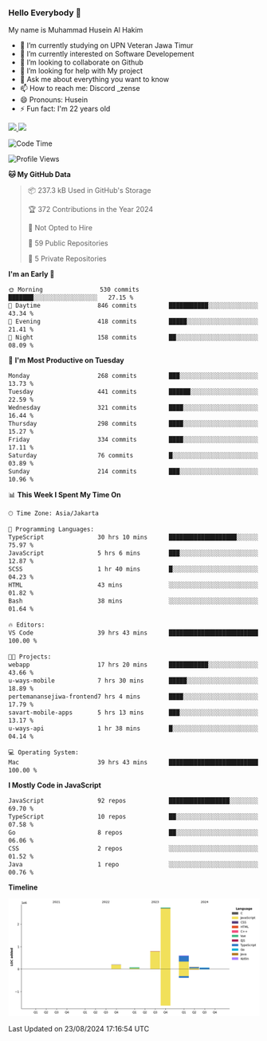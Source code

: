 ### Hello Everybody 👋

My name is Muhammad Husein Al Hakim

- 🔭 I’m currently studying on UPN Veteran Jawa Timur
- 🌱 I’m currently interested on Software Developement
- 👯 I’m looking to collaborate on Github
- 🤔 I’m looking for help with My project
- 💬 Ask me about everything you want to know
- 📫 How to reach me: Discord _zense
- 😄 Pronouns: Husein
- ⚡ Fun fact: I'm 22 years old

<p align="left">
<a href="https://github.com/huseinhq">
  <img height="180em" src="https://github-readme-stats-eight-theta.vercel.app/api?username=huseinhq&show_icons=true&theme=algolia&include_all_commits=true&count_private=true"/>
  <img height="180em" src="https://github-readme-stats-eight-theta.vercel.app/api/top-langs/?username=huseinhq&layout=compact&langs_count=8&theme=algolia"/>
</a>
</p>

<!--START_SECTION:waka-->
![Code Time](http://img.shields.io/badge/Code%20Time-1%2C330%20hrs%2013%20mins-blue)

![Profile Views](http://img.shields.io/badge/Profile%20Views-0-blue)

**🐱 My GitHub Data** 

> 📦 237.3 kB Used in GitHub's Storage 
 > 
> 🏆 372 Contributions in the Year 2024
 > 
> 🚫 Not Opted to Hire
 > 
> 📜 59 Public Repositories 
 > 
> 🔑 5 Private Repositories 
 > 
**I'm an Early 🐤** 

```text
🌞 Morning                530 commits         ███████░░░░░░░░░░░░░░░░░░   27.15 % 
🌆 Daytime                846 commits         ███████████░░░░░░░░░░░░░░   43.34 % 
🌃 Evening                418 commits         █████░░░░░░░░░░░░░░░░░░░░   21.41 % 
🌙 Night                  158 commits         ██░░░░░░░░░░░░░░░░░░░░░░░   08.09 % 
```
📅 **I'm Most Productive on Tuesday** 

```text
Monday                   268 commits         ███░░░░░░░░░░░░░░░░░░░░░░   13.73 % 
Tuesday                  441 commits         ██████░░░░░░░░░░░░░░░░░░░   22.59 % 
Wednesday                321 commits         ████░░░░░░░░░░░░░░░░░░░░░   16.44 % 
Thursday                 298 commits         ████░░░░░░░░░░░░░░░░░░░░░   15.27 % 
Friday                   334 commits         ████░░░░░░░░░░░░░░░░░░░░░   17.11 % 
Saturday                 76 commits          █░░░░░░░░░░░░░░░░░░░░░░░░   03.89 % 
Sunday                   214 commits         ███░░░░░░░░░░░░░░░░░░░░░░   10.96 % 
```


📊 **This Week I Spent My Time On** 

```text
🕑︎ Time Zone: Asia/Jakarta

💬 Programming Languages: 
TypeScript               30 hrs 10 mins      ███████████████████░░░░░░   75.97 % 
JavaScript               5 hrs 6 mins        ███░░░░░░░░░░░░░░░░░░░░░░   12.87 % 
SCSS                     1 hr 40 mins        █░░░░░░░░░░░░░░░░░░░░░░░░   04.23 % 
HTML                     43 mins             ░░░░░░░░░░░░░░░░░░░░░░░░░   01.82 % 
Bash                     38 mins             ░░░░░░░░░░░░░░░░░░░░░░░░░   01.64 % 

🔥 Editors: 
VS Code                  39 hrs 43 mins      █████████████████████████   100.00 % 

🐱‍💻 Projects: 
webapp                   17 hrs 20 mins      ███████████░░░░░░░░░░░░░░   43.66 % 
u-ways-mobile            7 hrs 30 mins       █████░░░░░░░░░░░░░░░░░░░░   18.89 % 
pertemanansejiwa-frontend7 hrs 4 mins        ████░░░░░░░░░░░░░░░░░░░░░   17.79 % 
savart-mobile-apps       5 hrs 13 mins       ███░░░░░░░░░░░░░░░░░░░░░░   13.17 % 
u-ways-api               1 hr 38 mins        █░░░░░░░░░░░░░░░░░░░░░░░░   04.14 % 

💻 Operating System: 
Mac                      39 hrs 43 mins      █████████████████████████   100.00 % 
```

**I Mostly Code in JavaScript** 

```text
JavaScript               92 repos            █████████████████░░░░░░░░   69.70 % 
TypeScript               10 repos            ██░░░░░░░░░░░░░░░░░░░░░░░   07.58 % 
Go                       8 repos             ██░░░░░░░░░░░░░░░░░░░░░░░   06.06 % 
CSS                      2 repos             ░░░░░░░░░░░░░░░░░░░░░░░░░   01.52 % 
Java                     1 repo              ░░░░░░░░░░░░░░░░░░░░░░░░░   00.76 % 
```



**Timeline**

![Lines of Code chart](https://raw.githubusercontent.com/HuseinHQ/HuseinHQ/main/assets/bar_graph.png)


 Last Updated on 23/08/2024 17:16:54 UTC
<!--END_SECTION:waka-->

